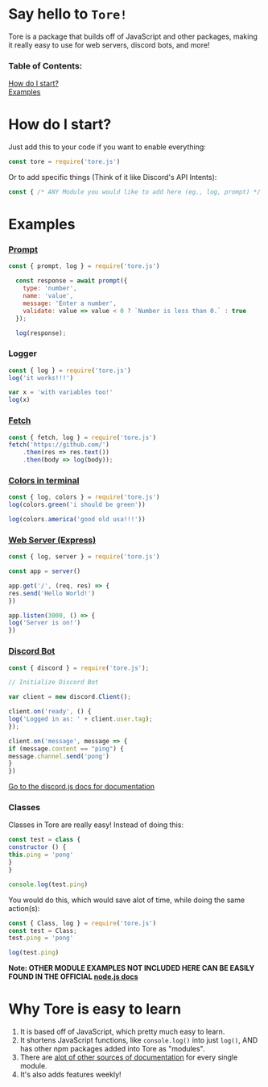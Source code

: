 # Say hello to `Tore!`
Tore is a package that builds off of JavaScript and other packages, making it really easy to use for web servers, discord bots, and more!

### Table of Contents:
[How do I start?](#how-do-i-start)</br>
[Examples](#examples)


# How do I start?
Just add this to your code if you want to enable everything:
```js
const tore = require('tore.js')
```
Or to add specific things (Think of it like Discord's API Intents):
```js
const { /* ANY Module you would like to add here (eg., log, prompt) */ } = require('tore.js')
```

# Examples
### [Prompt](https://npmjs.com/prompts)
```js
const { prompt, log } = require('tore.js')

  const response = await prompt({
    type: 'number',
    name: 'value',
    message: 'Enter a number',
    validate: value => value < 0 ? `Number is less than 0.` : true
  });

  log(response);
```

### Logger
```js
const { log } = require('tore.js')
log('it works!!!')

var x = 'with variables too!'
log(x)
```

### [Fetch](https://npmjs.com/node-fetch/v/2.6.6) 
```js
const { fetch, log } = require('tore.js')
fetch('https://github.com/')
    .then(res => res.text())
    .then(body => log(body));
```

### [Colors in terminal](https://npmjs.com/colors)
```js
const { log, colors } = require('tore.js')
log(colors.green('i should be green'))

log(colors.america('good old usa!!!'))
```

### [Web Server (Express)](https://npmjs.com/express)
```js
const { log, server } = require('tore.js')

const app = server()

app.get('/', (req, res) => {
res.send('Hello World!')
})

app.listen(3000, () => {
log('Server is on!')
})
```

### [Discord Bot]('https://npmjs.com/discord.js')
```js
const { discord } = require('tore.js');

// Initialize Discord Bot

var client = new discord.Client();

client.on('ready', () {
log('Logged in as: ' + client.user.tag);
});

client.on('message', message => {
if (message.content == "ping") {
message.channel.send('pong')
}
})
```
[Go to the discord.js docs for documentation](https://discord.js.org)

### Classes
Classes in Tore are really easy! Instead of doing this:
```js
const test = class {
constructor () {
this.ping = 'pong'
}
}

console.log(test.ping)
```
You would do this, which would save alot of time, while doing the same action(s):
```js
const { Class, log } = require('tore.js')
const test = Class;
test.ping = 'pong'

log(test.ping)
```

**Note: OTHER MODULE EXAMPLES NOT INCLUDED HERE CAN BE EASILY FOUND IN THE OFFICIAL [node.js docs](https://nodejs.org/en/docs/)**

# Why Tore is easy to learn
1. It is based off of JavaScript, which pretty much easy to learn.
2. It shortens JavaScript functions, like `console.log()` into just `log()`, AND has other npm packages added into Tore as "modules".
3. There are [alot of other sources of documentation](#examples) for every single module.
4. It's also adds features weekly!
